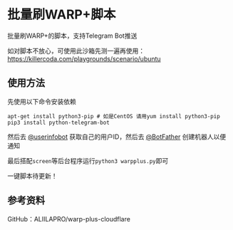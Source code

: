 # 批量刷WARP+脚本

批量刷WARP+的脚本，支持Telegram Bot推送

如对脚本不放心，可使用此沙箱先测一遍再使用：https://killercoda.com/playgrounds/scenario/ubuntu

## 使用方法

先使用以下命令安装依赖

```
apt-get install python3-pip # 如是CentOS 请用yum install python3-pip
pip3 install python-telegram-bot
```

然后去 [@userinfobot](https://t.me/userinfobot) 获取自己的用户ID，然后去 [@BotFather](https://t.me/BotFather) 创建机器人以便通知

最后搭配`screen`等后台程序运行`python3 warpplus.py`即可

一键脚本待更新！

## 参考资料

GitHub：ALIILAPRO/warp-plus-cloudflare
